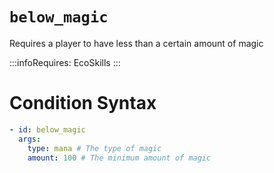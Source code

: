# `below_magic`

Requires a player to have less than a certain amount of magic

:::infoRequires:
EcoSkills
:::

# Condition Syntax
```yaml
- id: below_magic
  args:
    type: mana # The type of magic
    amount: 100 # The minimum amount of magic
```
